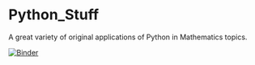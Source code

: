 # Python_Stuff

A great variety of original applications of Python in Mathematics topics. 

[![Binder](https://mybinder.org/badge_logo.svg)](https://mybinder.org/v2/gh/PhysTony/Python_Stuff/main)